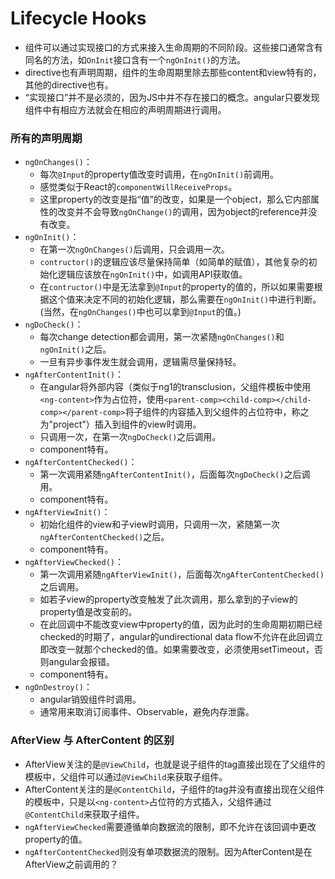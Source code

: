 Lifecycle Hooks
=========

* 组件可以通过实现接口的方式来接入生命周期的不同阶段。这些接口通常含有同名的方法，如`OnInit`接口含有一个`ngOnInit()`的方法。
* directive也有声明周期，组件的生命周期里除去那些content和view特有的，其他的directive也有。
* “实现接口”并不是必须的，因为JS中并不存在接口的概念。angular只要发现组件中有相应方法就会在相应的声明周期进行调用。

### 所有的声明周期

* `ngOnChanges()`：
  * 每次`@Input`的property值改变时调用，在`ngOnInit()`前调用。
  * 感觉类似于React的`componentWillReceiveProps`。
  * 这里property的改变是指“值”的改变，如果是一个object，那么它内部属性的改变并不会导致`ngOnChange()`的调用，因为object的reference并没有改变。
* `ngOnInit()`：
  * 在第一次`ngOnChanges()`后调用，只会调用一次。
  * `contructor()`的逻辑应该尽量保持简单（如简单的赋值），其他复杂的初始化逻辑应该放在`ngOnInit()`中，如调用API获取值。
  * 在`contructor()`中是无法拿到`@Input`的property的值的，所以如果需要根据这个值来决定不同的初始化逻辑，那么需要在`ngOnInit()`中进行判断。(当然，在`ngOnChanges()`中也可以拿到`@Input`的值。)
* `ngDoCheck()`：
  * 每次change detection都会调用，第一次紧随`ngOnChanges()`和`ngOnInit()`之后。
  * 一旦有异步事件发生就会调用，逻辑需尽量保持轻。
* `ngAfterContentInit()`：
  * 在angular将外部内容（类似于ng1的transclusion，父组件模板中使用`<ng-content>`作为占位符，使用`<parent-comp><child-comp></child-comp></parent-comp>`将子组件的内容插入到父组件的占位符中，称之为"project"）插入到组件的view时调用。
  * 只调用一次，在第一次`ngDoCheck()`之后调用。
  * component特有。
* `ngAfterContentChecked()`：
  * 第一次调用紧随`ngAfterContentInit()`，后面每次`ngDoCheck()`之后调用。
  * component特有。
* `ngAfterViewInit()`：
  * 初始化组件的view和子view时调用，只调用一次，紧随第一次`ngAfterContentChecked()`之后。
  * component特有。
* `ngAfterViewChecked()`：
  * 第一次调用紧随`ngAfterViewInit()`，后面每次`ngAfterContentChecked()`之后调用。
  * 如若子view的property改变触发了此次调用，那么拿到的子view的property值是改变前的。
  * 在此回调中不能改变view中property的值，因为此时的生命周期初期已经checked的时期了，angular的undirectional data flow不允许在此回调立即改变一就那个checked的值。如果需要改变，必须使用setTimeout，否则angular会报错。
  * component特有。
* `ngOnDestroy()`：
  * angular销毁组件时调用。
  * 通常用来取消订阅事件、Observable，避免内存泄露。

### AfterView 与 AfterContent 的区别

* AfterView关注的是`@ViewChild`，也就是说子组件的tag直接出现在了父组件的模板中，父组件可以通过`@ViewChild`来获取子组件。
* AfterContent关注的是`@ContentChild`，子组件的tag并没有直接出现在父组件的模板中，只是以`<ng-content>`占位符的方式插入，父组件通过`@ContentChild`来获取子组件。
* `ngAfterViewChecked`需要遵循单向数据流的限制，即不允许在该回调中更改property的值。
* `ngAfterContentChecked`则没有单项数据流的限制。因为AfterContent是在AfterView之前调用的？

